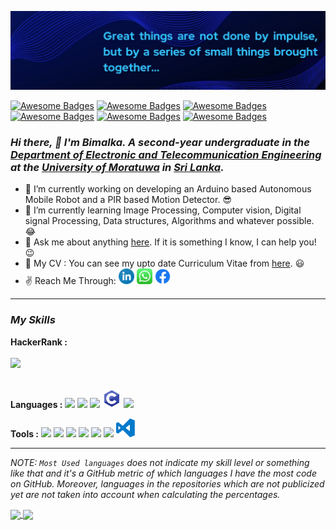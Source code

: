 ![](https://github.com/bimalka98/bimalka98/blob/master/1617739490114.jpg)

[![Awesome Badges](https://img.shields.io/badge/Welcome-All-brightgreen)]()
[![Awesome Badges](https://img.shields.io/badge/Learn-From%20Everyone-blue)]()
[![Awesome Badges](https://img.shields.io/badge/Problem-Solver-blue)]()
[![Awesome Badges](https://img.shields.io/badge/Love-Electronics-blue)]()
[![Awesome Badges](https://img.shields.io/badge/%20-Telecommunication-blue)]()
[![Awesome Badges](https://img.shields.io/badge/%20-Machine%20Vision-blue)]()


<!--<p align="center">-->
<!--<a href="https://bimalka98.github.io/">-->
<!--<img width="100px" src="https://github.com/bimalka98/bimalka98/blob/master/Logos/b98-logo.png" align="center"/>-->
<!--</a>-->


### *Hi there,  👋 I'm Bimalka. A second-year undergraduate in the [Department of Electronic and Telecommunication Engineering](https://ent.uom.lk/) at the [University of Moratuwa](https://uom.lk/) in [Sri Lanka](https://en.wikipedia.org/wiki/Sri_Lanka).*

- 🔭 I’m currently working on developing an Arduino based Autonomous Mobile Robot and a PIR based Motion Detector. 😎
- 🌱 I’m currently learning Image Processing, Computer vision, Digital signal Processing, Data structures, Algorithms and whatever possible. 😂
- 💬 Ask me about anything [here](https://github.com/bimalka98/bimalka98/issues). If it is something I know, I can help you! 😉
- 🎯 My CV : You can see my upto date Curriculum Vitae from [here](https://bimalka98.github.io/assets/CV/BPT_academic_CV.pdf). 😃
- ✌  Reach Me Through: <a href="https://www.linkedin.com/in/bimalka-piyaruwan/"><img height="25" src="https://github.com/bimalka98/bimalka98/blob/master/Logos/li.svg" /></a> 
<a href="https://wa.me/94750296594/"><img height="25" src="https://github.com/bimalka98/bimalka98/blob/master/Logos/whtsapp.svg" /></a>
<a href="https://www.facebook.com/bimalka.piyaruwan/"><img height="25" src="https://github.com/bimalka98/bimalka98/blob/master/Logos/f_logo_RGB-Blue_58.png" /></a>

---

### *My Skills*

**HackerRank   :**
<code>
 <a href="https://www.hackerrank.com/180631j_entc_18">
 <img height="30" src="https://d3keuzeb2crhkn.cloudfront.net/hackerrank/assets/styleguide/logo_wordmark-f5c5eb61ab0a154c3ed9eda24d0b9e31.svg">
 </a>
</code>

**Languages    :**
<code><img height="30" src="https://upload.wikimedia.org/wikipedia/commons/c/c3/Python-logo-notext.svg"></code>
<code><img height="30" src="https://upload.wikimedia.org/wikipedia/commons/1/18/ISO_C%2B%2B_Logo.svg"></code>
<code><img height="30" src="https://upload.wikimedia.org/wikipedia/commons/2/21/Matlab_Logo.png"></code>
<code><img height="30" src="https://github.com/bimalka98/bimalka98/blob/master/Logos/c-programming.svg"></code>
<code><img height="30" src="https://upload.wikimedia.org/wikipedia/commons/thumb/9/92/LaTeX_logo.svg/1200px-LaTeX_logo.svg.png"></code>

**Tools        :**
<code><img height="30" src="https://upload.wikimedia.org/wikipedia/commons/f/f3/Altium_Designer_logo.png"></code>
<code><img height="30" src="https://blog.digilentinc.com/wp-content/uploads/2015/01/184_multisim_app_icon_ill.png"></code>
<code><img height="30" src="https://banner2.cleanpng.com/20180328/ezw/kisspng-solidworks-computer-aided-design-3d-computer-graph-work-5abb8876c7bd12.1780632115222396068181.jpg"></code>
<code><img height="32" src="https://png4u.com/wp-content/uploads/2019/09/Adobe-Photoshop-CC-PNG-Logo-1024x999.png"></code>
<code><img height="30" src="https://upload.wikimedia.org/wikipedia/commons/e/e0/Git-logo.svg"></code>
<code><img height="30" src="https://seeklogo.com/images/A/atom-logo-19BD90FF87-seeklogo.com.png"></code>
<code><img height="30" src="https://github.com/bimalka98/bimalka98/blob/master/Logos/visual-studio-code.svg"></code>

---

*NOTE: `Most Used languages` does not indicate my skill level or something like that and it's a GitHub metric of which languages I have the most code on GitHub. Moreover, languages in the repositories which are not publicized yet are not taken into account when calculating the percentages.*
<!--dark, radical, merko, gruvbox, tokyonight, onedark, cobalt, synthwave, highcontrast, dracula-->

<a href="https://github.com/anuraghazra/github-readme-stats">
  <!-- Change the `github-readme-stats.anuraghazra1.vercel.app` to `github-readme-stats.vercel.app`  layout=compact-->
  <img align="center" src="https://github-readme-stats.vercel.app/api/top-langs/?username=bimalka98&layout=compact&theme=gruvbox&langs_count=10" />
</a>
<a href="https://github.com/anuraghazra/github-readme-stats">
  <img align="center" src="https://github-readme-stats.vercel.app/api?username=bimalka98&show_icons=true&theme=gruvbox&line_height=27&count_private=true&show_owner=false" />
</a>

